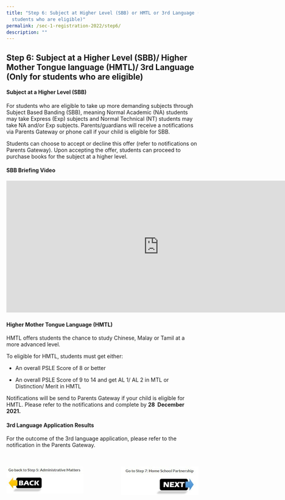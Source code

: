 ```yaml
---
title: "Step 6: Subject at Higher Level (SBB) or HMTL or 3rd Language (Only for
  students who are eligible)"
permalink: /sec-1-registration-2022/step6/
description: ""
---
```

## Step 6: Subject at a Higher Level (SBB)/ Higher Mother Tongue language (HMTL)/ 3rd Language (Only for students who are eligible)

#### Subject at a Higher Level (SBB)

For students who are eligible to take up more demanding subjects through Subject Based Banding (SBB), meaning Normal Academic (NA) students may take Express (Exp) subjects and Normal Technical (NT) students may take NA and/or Exp subjects. Parents/guardians will receive a notifications via Parents Gateway or phone call if your child is eligible for SBB.

Students can choose to accept or decline this offer (refer to notifications on Parents Gateway). Upon accepting the offer, students can proceed to purchase books for the subject at a higher level.

#### SBB Briefing Video

<iframe width="800" height="346" src="https://www.youtube.com/embed/O_nPGPMVoTo" title="SBB Briefing for Parents" frameborder="0" allow="accelerometer; autoplay; clipboard-write; encrypted-media; gyroscope; picture-in-picture" allowfullscreen></iframe>

#### Higher Mother Tongue Language (HMTL)

HMTL offers students the chance to study Chinese, Malay or Tamil at a more advanced level.

To eligible for HMTL, students must get either:

*  An overall PSLE Score of 8 or better

*  An overall PSLE Score of 9 to 14 and get AL 1/ AL 2 in MTL or Distinction/ Merit in HMTL

Notifications will be send to Parents Gateway if your child is eligible for HMTL. Please refer to the notifications and complete by **28  December 2021.**

#### 3rd Language Application Results

For the outcome of the 3rd language application, please refer to the notification in the Parents Gateway.
<br><br><br>

<p><a href="/sec-1-registration-2022/step5/">
<img style="width:40%" align=left src="/images/photo1670138779.jpeg">
</a></p>

<p><a href="https://www.ezhishi.net/CKPSebook2022/">
<img style="width:40%" align=right src="/images/photo1670138785.jpeg">
</a></p>